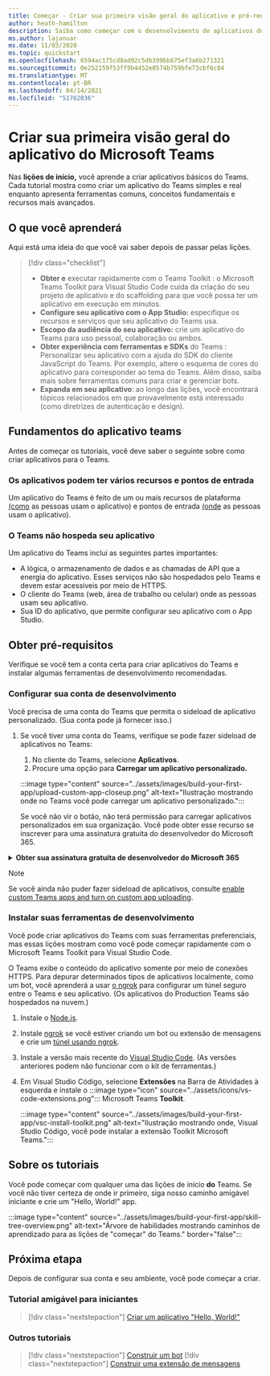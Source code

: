 ```yaml
---
title: Começar - Criar sua primeira visão geral do aplicativo e pré-requisitos
author: heath-hamilton
description: Saiba como começar com o desenvolvimento de aplicativos do Microsoft Teams e configurar seu ambiente.
ms.author: lajanuar
ms.date: 11/03/2020
ms.topic: quickstart
ms.openlocfilehash: 6594ac175cd8ad92c5db399bb675ef3a6b271321
ms.sourcegitcommit: 0e252159f53ff9b4452e0574b759bfe73cbf6c84
ms.translationtype: MT
ms.contentlocale: pt-BR
ms.lasthandoff: 04/14/2021
ms.locfileid: "51762036"
---
```

# <a name="build-your-first-microsoft-teams-app-overview"></a>Criar sua primeira visão geral do aplicativo do Microsoft Teams

Nas **lições de início,** você aprende a criar aplicativos básicos do Teams. Cada tutorial mostra como criar um aplicativo do Teams simples e real enquanto apresenta ferramentas comuns, conceitos fundamentais e recursos mais avançados.

## <a name="what-youll-learn"></a>O que você aprenderá

Aqui está uma ideia do que você vai saber depois de passar pelas lições.

> [!div class="checklist"]
  >
  > * **Obter e** executar rapidamente com o Teams Toolkit : o Microsoft Teams Toolkit para Visual Studio Code cuida da criação do seu projeto de aplicativo e do scaffolding para que você possa ter um aplicativo em execução em minutos.
  > * **Configure seu aplicativo com o App Studio:** especifique os recursos e serviços que seu aplicativo do Teams usa.
  > * **Escopo da audiência do seu aplicativo:** crie um aplicativo do Teams para uso pessoal, colaboração ou ambos.
> * **Obter experiência com ferramentas e SDKs** do Teams : Personalizar seu aplicativo com a ajuda do SDK do cliente JavaScript do Teams. Por exemplo, altere o esquema de cores do aplicativo para corresponder ao tema do Teams. Além disso, saiba mais sobre ferramentas comuns para criar e gerenciar bots.
  > * **Expanda em seu aplicativo**: ao longo das lições, você encontrará tópicos relacionados em que provavelmente está interessado (como diretrizes de autenticação e design).

## <a name="teams-app-fundamentals"></a>Fundamentos do aplicativo teams

Antes de começar os tutoriais, você deve saber o seguinte sobre como criar aplicativos para o Teams.

### <a name="apps-can-have-multiple-capabilities-and-entry-points"></a>Os aplicativos podem ter vários recursos e pontos de entrada

Um aplicativo do Teams é feito de um ou mais recursos de plataforma [(como](../concepts/capabilities-overview.md) as pessoas usam o aplicativo) e pontos de entrada [(onde](../concepts/extensibility-points.md) as pessoas usam o aplicativo).

### <a name="teams-doesnt-host-your-app"></a>O Teams não hospeda seu aplicativo

Um aplicativo do Teams inclui as seguintes partes importantes:

* A lógica, o armazenamento de dados e as chamadas de API que a energia do aplicativo. Esses serviços não são hospedados pelo Teams e devem estar acessíveis por meio de HTTPS.
* O cliente do Teams (web, área de trabalho ou celular) onde as pessoas usam seu aplicativo.
* Sua ID do aplicativo, que permite configurar seu aplicativo com o App Studio.

## <a name="get-prerequisites"></a>Obter pré-requisitos

Verifique se você tem a conta certa para criar aplicativos do Teams e instalar algumas ferramentas de desenvolvimento recomendadas.

### <a name="set-up-your-development-account"></a>Configurar sua conta de desenvolvimento

Você precisa de uma conta do Teams que permita o sideload de aplicativo personalizado. (Sua conta pode já fornecer isso.)

1. Se você tiver uma conta do Teams, verifique se pode fazer sideload de aplicativos no Teams:
    1. No cliente do Teams, selecione **Aplicativos**.
    1. Procure uma opção para **Carregar um aplicativo personalizado.**

    :::image type="content" source="../assets/images/build-your-first-app/upload-custom-app-closeup.png" alt-text="Ilustração mostrando onde no Teams você pode carregar um aplicativo personalizado.":::
    
    Se você não vir o botão, não terá permissão para carregar aplicativos personalizados em sua organização. Você pode obter esse recurso se inscrever para uma assinatura gratuita do desenvolvedor do Microsoft 365.

<!-- markdownlint-disable MD033 -->
<details>

<summary><b>Obter sua assinatura gratuita de desenvolvedor do Microsoft 365</b></summary>

Você pode obter uma conta de teste gratuita do Teams que permite o sideload de aplicativos ao ingressar no programa de desenvolvedor do Microsoft 365. (O processo de registro leva aproximadamente dois minutos.)

1. Vá para o programa de desenvolvedor do [Microsoft 365](https://developer.microsoft.com/microsoft-365/dev-program).
1. Selecione **Ingressar agora** e siga as instruções na tela.
1. Quando você chegar à tela de boas-vindas, selecione **Configurar assinatura do E5**.
1. Configurar sua conta de administrador. Depois de concluir, você deverá ver uma tela como esta.
:::image type="content" source="../assets/images/build-your-first-app/dev-program-subscription.png" alt-text="Exemplo do que você vê depois de se inscrever no programa de desenvolvedor do Microsoft 365.":::
1. Faça logoff no Teams usando a conta de administrador que você acabou de configurar.
1. Verifique se agora você tem **a opção Carregar um aplicativo** personalizado.

</details>

> [!Note]
> Se você ainda não puder fazer sideload de aplicativos, consulte [enable custom Teams apps and turn on custom app uploading](https://docs.microsoft.com/microsoftteams/platform/concepts/build-and-test/prepare-your-o365-tenant#enable-custom-teams-apps-and-turn-on-custom-app-uploading).

### <a name="install-your-development-tools"></a>Instalar suas ferramentas de desenvolvimento

Você pode criar aplicativos do Teams com suas ferramentas preferenciais, mas essas lições mostram como você pode começar rapidamente com o Microsoft Teams Toolkit para Visual Studio Code.

O Teams exibe o conteúdo do aplicativo somente por meio de conexões HTTPS. Para depurar determinados tipos de aplicativos localmente, como um bot, você aprenderá a usar [o ngrok](../concepts/build-and-test/debug.md#locally-hosted) para configurar um túnel seguro entre o Teams e seu aplicativo. (Os aplicativos do Production Teams são hospedados na nuvem.)

1. Instale o [Node.js](https://nodejs.org/en/).
1. Instale [ngrok](https://ngrok.com/download) se você estiver criando um bot ou extensão de mensagens e crie um [túnel usando ngrok](https://docs.microsoft.com/microsoftteams/platform/tutorials/get-started-dotnet-app-studio#tunnel-using-ngrok).
1. Instale a versão mais recente do [Visual Studio Code](https://code.visualstudio.com/download). (As versões anteriores podem não funcionar com o kit de ferramentas.)
1. Em Visual Studio Código, selecione **Extensões** na Barra de Atividades à esquerda e instale o :::image type="icon" source="../assets/icons/vs-code-extensions.png"::: Microsoft Teams **Toolkit**.

    :::image type="content" source="../assets/images/build-your-first-app/vsc-install-toolkit.png" alt-text="Ilustração mostrando onde, Visual Studio Código, você pode instalar a extensão Toolkit Microsoft Teams.":::

## <a name="about-the-tutorials"></a>Sobre os tutoriais

Você pode começar com qualquer uma das lições de início **do** Teams. Se você não tiver certeza de onde ir primeiro, siga nosso caminho amigável iniciante e crie um "Hello, World!" app.

:::image type="content" source="../assets/images/build-your-first-app/skill-tree-overview.png" alt-text="Árvore de habilidades mostrando caminhos de aprendizado para as lições de &quot;começar&quot; do Teams." border="false":::

## <a name="next-step"></a>Próxima etapa

Depois de configurar sua conta e seu ambiente, você pode começar a criar.

### <a name="beginner-friendly-tutorial"></a>Tutorial amigável para iniciantes

> [!div class="nextstepaction"]
> [Criar um aplicativo "Hello, World!"](../build-your-first-app/build-and-run.md)

### <a name="other-tutorials"></a>Outros tutoriais

> [!div class="nextstepaction"]
> [Construir um bot](../build-your-first-app/build-bot.md)
> [!div class="nextstepaction"]
> [Construir uma extensão de mensagens](../build-your-first-app/build-messaging-extension.md)
